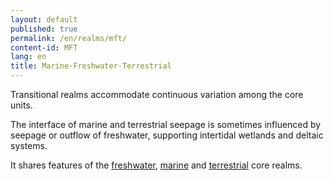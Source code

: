 ```yaml
---
layout: default
published: true
permalink: /en/realms/mft/
content-id: MFT
lang: en
title: Marine-Freshwater-Terrestrial
---
```


Transitional realms accommodate continuous variation among the core units.

The interface of marine and terrestrial seepage is sometimes influenced by seepage or outflow of freshwater, supporting intertidal wetlands and deltaic systems.

It shares features of the [freshwater](/explore/realms/F), [marine](/explore/realms/M) and [terrestrial](/explore/realms/T) core realms.
